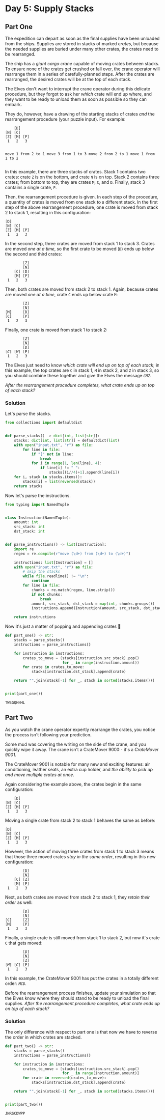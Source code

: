 # Day 5: Supply Stacks
## Part One
<p>The expedition can depart as soon as the final supplies have been unloaded from the ships. Supplies are stored in stacks of marked <em>crates</em>, but because the needed supplies are buried under many other crates, the crates need to be rearranged.</p>
<p>The ship has a <em>giant cargo crane</em> capable of moving crates between stacks. To ensure none of the crates get crushed or fall over, the crane operator will rearrange them in a series of carefully-planned steps. After the crates are rearranged, the desired crates will be at the top of each stack.</p>
<p>The Elves don't want to interrupt the crane operator during this delicate procedure, but they forgot to ask her <em>which</em> crate will end up where, and they want to be ready to unload them as soon as possible so they can embark.</p>
<p>They do, however, have a drawing of the starting stacks of crates <em>and</em> the rearrangement procedure (your puzzle input). For example:</p>
<pre><code>    [D]    
[N] [C]    
[Z] [M] [P]
 1   2   3 

move 1 from 2 to 1
move 3 from 1 to 3
move 2 from 2 to 1
move 1 from 1 to 2
</code></pre>
<p>In this example, there are three stacks of crates. Stack 1 contains two crates: crate <code>Z</code> is on the bottom, and crate <code>N</code> is on top. Stack 2 contains three crates; from bottom to top, they are crates <code>M</code>, <code>C</code>, and <code>D</code>. Finally, stack 3 contains a single crate, <code>P</code>.</p>
<p>Then, the rearrangement procedure is given. In each step of the procedure, a quantity of crates is moved from one stack to a different stack. In the first step of the above rearrangement procedure, one crate is moved from stack 2 to stack 1, resulting in this configuration:</p>
<pre><code>[D]        
[N] [C]    
[Z] [M] [P]
 1   2   3 
</code></pre>
<p>In the second step, three crates are moved from stack 1 to stack 3. Crates are moved <em>one at a time</em>, so the first crate to be moved (<code>D</code>) ends up below the second and third crates:</p>
<pre><code>        [Z]
        [N]
    [C] [D]
    [M] [P]
 1   2   3
</code></pre>
<p>Then, both crates are moved from stack 2 to stack 1. Again, because crates are moved <em>one at a time</em>, crate <code>C</code> ends up below crate <code>M</code>:</p>
<pre><code>        [Z]
        [N]
[M]     [D]
[C]     [P]
 1   2   3
</code></pre>
<p>Finally, one crate is moved from stack 1 to stack 2:</p>
<pre><code>        [<em>Z</em>]
        [N]
        [D]
[<em>C</em>] [<em>M</em>] [P]
 1   2   3
</code></pre>
<p>The Elves just need to know <em>which crate will end up on top of each stack</em>; in this example, the top crates are <code>C</code> in stack 1, <code>M</code> in stack 2, and <code>Z</code> in stack 3, so you should combine these together and give the Elves the message <code><em>CMZ</em></code>.</p>
<p><em>After the rearrangement procedure completes, what crate ends up on top of each stack?</em></p>
</article>

### Solution
Let's parse the stacks.


```python
from collections import defaultdict


def parse_stacks() -> dict[int, list[str]]:
    stacks: dict[int, list[str]] = defaultdict(list)
    with open("input.txt", "r") as file:
        for line in file:
            if "[" not in line:
                break
            for i in range(1, len(line), 4):
                if line[i] != " ":
                    stacks[(i//4)+1].append(line[i])
    for i, stack in stacks.items():
        stacks[i] = list(reversed(stack))
    return stacks
```

Now let's parse the instructions.


```python
from typing import NamedTuple


class Instruction(NamedTuple):
    amount: int
    src_stack: int
    dst_stack: int


def parse_instructions() -> list[Instruction]:
    import re
    regex = re.compile(r"move (\d+) from (\d+) to (\d+)")

    instructions: list[Instruction] = []
    with open("input.txt", "r") as file:
        # skip the stacks
        while file.readline() != "\n":
            continue
        for line in file:
            chunks = re.match(regex, line.strip())
            if not chunks:
                break
            amount, src_stack, dst_stack = map(int, chunks.groups())
            instructions.append(Instruction(amount, src_stack, dst_stack))

    return instructions
```

Now it's just a matter of popping and appending crates 🙂


```python
def part_one() -> str:
    stacks = parse_stacks()
    instructions = parse_instructions()

    for instruction in instructions:
        crates_to_move = (stacks[instruction.src_stack].pop()
                          for _ in range(instruction.amount))
        for crate in crates_to_move:
            stacks[instruction.dst_stack].append(crate)

    return "".join(stack[-1] for _, stack in sorted(stacks.items()))


print(part_one())
```

    TWSGQHNHL


## Part Two
<p>As you watch the crane operator expertly rearrange the crates, you notice the process isn't following your prediction.</p>
<p>Some mud was covering the writing on the side of the crane, and you quickly wipe it away. The crane isn't a CrateMover 9000 - it's a <em><span title="It's way better than the old CrateMover 1006.">CrateMover 9001</span></em>.</p>
<p>The CrateMover 9001 is notable for many new and exciting features: air conditioning, leather seats, an extra cup holder, and <em>the ability to pick up and move multiple crates at once</em>.</p>
<p>Again considering the example above, the crates begin in the same configuration:</p>
<pre><code>    [D]    
[N] [C]    
[Z] [M] [P]
 1   2   3 
</code></pre>
<p>Moving a single crate from stack 2 to stack 1 behaves the same as before:</p>
<pre><code>[D]        
[N] [C]    
[Z] [M] [P]
 1   2   3 
</code></pre>
<p>However, the action of moving three crates from stack 1 to stack 3 means that those three moved crates <em>stay in the same order</em>, resulting in this new configuration:</p>
<pre><code>        [D]
        [N]
    [C] [Z]
    [M] [P]
 1   2   3
</code></pre>
<p>Next, as both crates are moved from stack 2 to stack 1, they <em>retain their order</em> as well:</p>
<pre><code>        [D]
        [N]
[C]     [Z]
[M]     [P]
 1   2   3
</code></pre>
<p>Finally, a single crate is still moved from stack 1 to stack 2, but now it's crate <code>C</code> that gets moved:</p>
<pre><code>        [<em>D</em>]
        [N]
        [Z]
[<em>M</em>] [<em>C</em>] [P]
 1   2   3
</code></pre>
<p>In this example, the CrateMover 9001 has put the crates in a totally different order: <code><em>MCD</em></code>.</p>
<p>Before the rearrangement process finishes, update your simulation so that the Elves know where they should stand to be ready to unload the final supplies. <em>After the rearrangement procedure completes, what crate ends up on top of each stack?</em></p>
</article>

### Solution
The only difference with respect to part one is that now we have to reverse the order in which crates are stacked.


```python
def part_two() -> str:
    stacks = parse_stacks()
    instructions = parse_instructions()

    for instruction in instructions:
        crates_to_move = [stacks[instruction.src_stack].pop()
                          for _ in range(instruction.amount)]
        for crate in reversed(crates_to_move):
            stacks[instruction.dst_stack].append(crate)

    return "".join(stack[-1] for _, stack in sorted(stacks.items()))


print(part_two())
```

    JNRSCDWPP

